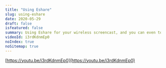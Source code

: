 ```yaml
---
title: "Using Eshare"
slug: using-eshare
date: 2020-05-29
draft: false
isfeatured: false
summary: Using Eshare for your wireless screencast, and you can even touch back to control the screen on the Vibe board!
videoId: i3rdKdnmEp0
noIndex: true
noSitemap: true
---
```






[https://youtu.be/i3rdKdnmEp0](https://youtu.be/i3rdKdnmEp0)
